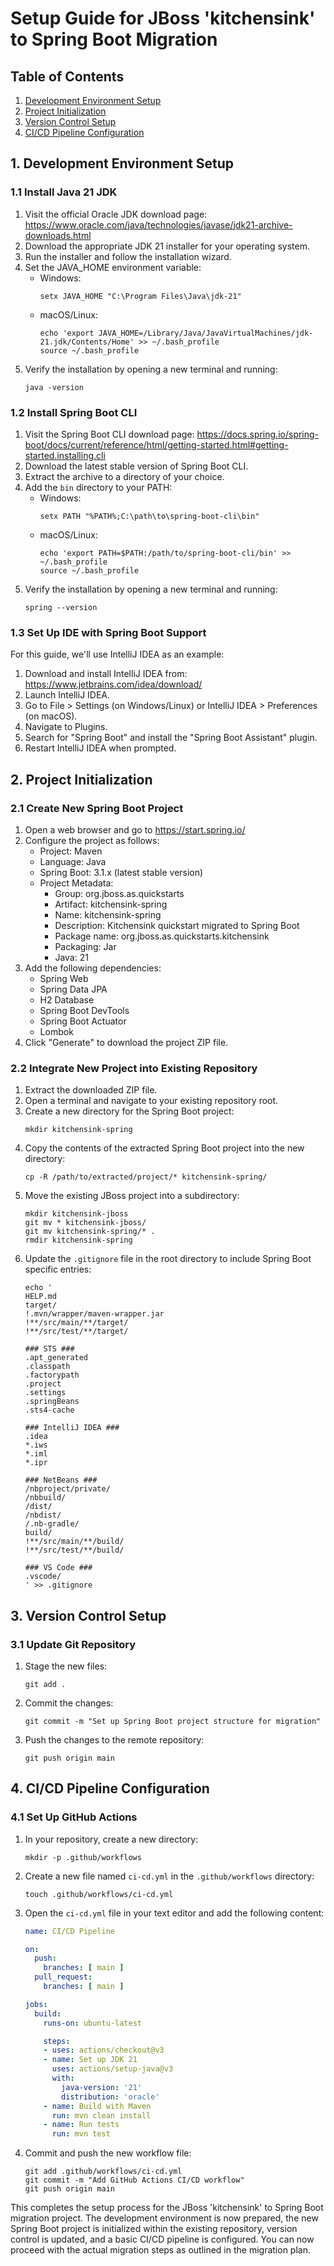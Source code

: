 
# Setup Guide for JBoss 'kitchensink' to Spring Boot Migration

## Table of Contents
1. [Development Environment Setup](#1-development-environment-setup)
2. [Project Initialization](#2-project-initialization)
3. [Version Control Setup](#3-version-control-setup)
4. [CI/CD Pipeline Configuration](#4-cicd-pipeline-configuration)

## 1. Development Environment Setup

### 1.1 Install Java 21 JDK

1. Visit the official Oracle JDK download page: https://www.oracle.com/java/technologies/javase/jdk21-archive-downloads.html
2. Download the appropriate JDK 21 installer for your operating system.
3. Run the installer and follow the installation wizard.
4. Set the JAVA_HOME environment variable:
   - Windows: 
     ```
     setx JAVA_HOME "C:\Program Files\Java\jdk-21"
     ```
   - macOS/Linux:
     ```
     echo 'export JAVA_HOME=/Library/Java/JavaVirtualMachines/jdk-21.jdk/Contents/Home' >> ~/.bash_profile
     source ~/.bash_profile
     ```
5. Verify the installation by opening a new terminal and running:
   ```
   java -version
   ```

### 1.2 Install Spring Boot CLI

1. Visit the Spring Boot CLI download page: https://docs.spring.io/spring-boot/docs/current/reference/html/getting-started.html#getting-started.installing.cli
2. Download the latest stable version of Spring Boot CLI.
3. Extract the archive to a directory of your choice.
4. Add the `bin` directory to your PATH:
   - Windows:
     ```
     setx PATH "%PATH%;C:\path\to\spring-boot-cli\bin"
     ```
   - macOS/Linux:
     ```
     echo 'export PATH=$PATH:/path/to/spring-boot-cli/bin' >> ~/.bash_profile
     source ~/.bash_profile
     ```
5. Verify the installation by opening a new terminal and running:
   ```
   spring --version
   ```

### 1.3 Set Up IDE with Spring Boot Support

For this guide, we'll use IntelliJ IDEA as an example:

1. Download and install IntelliJ IDEA from: https://www.jetbrains.com/idea/download/
2. Launch IntelliJ IDEA.
3. Go to File > Settings (on Windows/Linux) or IntelliJ IDEA > Preferences (on macOS).
4. Navigate to Plugins.
5. Search for "Spring Boot" and install the "Spring Boot Assistant" plugin.
6. Restart IntelliJ IDEA when prompted.

## 2. Project Initialization

### 2.1 Create New Spring Boot Project

1. Open a web browser and go to https://start.spring.io/
2. Configure the project as follows:
   - Project: Maven
   - Language: Java
   - Spring Boot: 3.1.x (latest stable version)
   - Project Metadata:
     - Group: org.jboss.as.quickstarts
     - Artifact: kitchensink-spring
     - Name: kitchensink-spring
     - Description: Kitchensink quickstart migrated to Spring Boot
     - Package name: org.jboss.as.quickstarts.kitchensink
     - Packaging: Jar
     - Java: 21
3. Add the following dependencies:
   - Spring Web
   - Spring Data JPA
   - H2 Database
   - Spring Boot DevTools
   - Spring Boot Actuator
   - Lombok
4. Click "Generate" to download the project ZIP file.

### 2.2 Integrate New Project into Existing Repository

1. Extract the downloaded ZIP file.
2. Open a terminal and navigate to your existing repository root.
3. Create a new directory for the Spring Boot project:
   ```
   mkdir kitchensink-spring
   ```
4. Copy the contents of the extracted Spring Boot project into the new directory:
   ```
   cp -R /path/to/extracted/project/* kitchensink-spring/
   ```
5. Move the existing JBoss project into a subdirectory:
   ```
   mkdir kitchensink-jboss
   git mv * kitchensink-jboss/
   git mv kitchensink-spring/* .
   rmdir kitchensink-spring
   ```
6. Update the `.gitignore` file in the root directory to include Spring Boot specific entries:
   ```
   echo '
   HELP.md
   target/
   !.mvn/wrapper/maven-wrapper.jar
   !**/src/main/**/target/
   !**/src/test/**/target/

   ### STS ###
   .apt_generated
   .classpath
   .factorypath
   .project
   .settings
   .springBeans
   .sts4-cache

   ### IntelliJ IDEA ###
   .idea
   *.iws
   *.iml
   *.ipr

   ### NetBeans ###
   /nbproject/private/
   /nbbuild/
   /dist/
   /nbdist/
   /.nb-gradle/
   build/
   !**/src/main/**/build/
   !**/src/test/**/build/

   ### VS Code ###
   .vscode/
   ' >> .gitignore
   ```

## 3. Version Control Setup

### 3.1 Update Git Repository

1. Stage the new files:
   ```
   git add .
   ```
2. Commit the changes:
   ```
   git commit -m "Set up Spring Boot project structure for migration"
   ```
3. Push the changes to the remote repository:
   ```
   git push origin main
   ```

## 4. CI/CD Pipeline Configuration

### 4.1 Set Up GitHub Actions

1. In your repository, create a new directory:
   ```
   mkdir -p .github/workflows
   ```
2. Create a new file named `ci-cd.yml` in the `.github/workflows` directory:
   ```
   touch .github/workflows/ci-cd.yml
   ```
3. Open the `ci-cd.yml` file in your text editor and add the following content:
   ```yaml
   name: CI/CD Pipeline

   on:
     push:
       branches: [ main ]
     pull_request:
       branches: [ main ]

   jobs:
     build:
       runs-on: ubuntu-latest

       steps:
       - uses: actions/checkout@v3
       - name: Set up JDK 21
         uses: actions/setup-java@v3
         with:
           java-version: '21'
           distribution: 'oracle'
       - name: Build with Maven
         run: mvn clean install
       - name: Run tests
         run: mvn test
   ```
4. Commit and push the new workflow file:
   ```
   git add .github/workflows/ci-cd.yml
   git commit -m "Add GitHub Actions CI/CD workflow"
   git push origin main
   ```

This completes the setup process for the JBoss 'kitchensink' to Spring Boot migration project. The development environment is now prepared, the new Spring Boot project is initialized within the existing repository, version control is updated, and a basic CI/CD pipeline is configured. You can now proceed with the actual migration steps as outlined in the migration plan.
